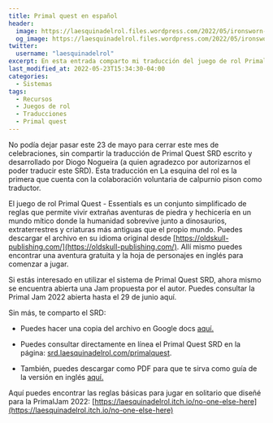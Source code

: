 ```yaml
---
title: Primal quest en español
header:
  image: https://laesquinadelrol.files.wordpress.com/2022/05/ironsworn-en-espanol-3.png
  og_image: https://laesquinadelrol.files.wordpress.com/2022/05/ironsworn-en-espanol-3.png
twitter:
  username: "laesquinadelrol"
excerpt: En esta entrada comparto mi traducción del juego de rol Primal Quest SRD de Diogo Nogueira.
last_modified_at: 2022-05-23T15:34:30-04:00
categories:
  - Sistemas
tags:
  - Recursos
  - Juegos de rol
  - Traducciones
  - Primal quest
---
```


No podía dejar pasar este 23 de mayo para cerrar este mes de celebraciones, sin compartir la traducción de Primal Quest SRD escrito y desarrollado por Diogo Nogueira (a quien agradezco por autorizarnos el poder traducir este SRD). Esta traducción en La esquina del rol es la primera que cuenta con la colaboración voluntaria de calpurnio pison como traductor.

El juego de rol Primal Quest - Essentials es un conjunto simplificado de reglas que permite vivir extrañas aventuras de piedra y hechicería en un mundo mítico donde la humanidad sobrevive junto a dinosaurios, extraterrestres y criaturas más antiguas que el propio mundo. Puedes descargar el archivo en su idioma original desde  [https://oldskull-publishing.com/](https://oldskull-publishing.com/). Allí mismo puedes encontrar una aventura gratuita y la hoja de personajes en inglés para comenzar a jugar.

Si estás interesado en utilizar el sistema de Primal Quest SRD, ahora mismo se encuentra abierta una Jam propuesta por el autor. Puedes consultar la Primal Jam 2022 abierta hasta el 29 de junio aquí.

Sin más, te comparto el SRD:

- Puedes hacer una copia del archivo en Google docs [aquí.](https://docs.google.com/document/d/10U7RvxrZO8DkmxOyGUdK8Wf9zwOi2taIHRH6jbgLcG0/edit?usp=sharing)

- Puedes consultar directamente en línea el Primal Quest SRD en la página: [srd.laesquinadelrol.com/primalquest](https://srd.laesquinadelrol.com/primalquest/).

- También, puedes descargar como PDF para que te sirva como guía de la versión en inglés [aquí.](https://laesquinadelrol.files.wordpress.com/2022/05/primal-quest-essentials-srd.pdf)

Aquí puedes encontrar las reglas básicas para jugar en solitario que diseñé para la PrimalJam 2022: [https://laesquinadelrol.itch.io/no-one-else-here](https://laesquinadelrol.itch.io/no-one-else-here)

<script type='text/javascript' src='https://storage.ko-fi.com/cdn/widget/Widget_2.js'></script><script type='text/javascript'>kofiwidget2.init('Invítame un café', '#29abe0', 'X8X035NUM');kofiwidget2.draw();</script>
